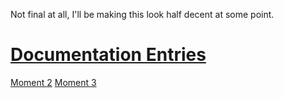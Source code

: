 Not final at all, I'll be making this look half decent at some point.

[Documentation Entries](./entries/index.md)
=====================

[Moment 2](./moment/moment2.md)
[Moment 3](./moment/moment3.md)
